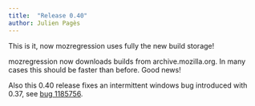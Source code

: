 ```yaml
---
title:  "Release 0.40"
author: Julien Pagès
---
```


This is it, now mozregression uses fully the new build storage!

mozregression now downloads builds from archive.mozilla.org. In
many cases this should be faster than before. Good news!

Also this 0.40 release fixes an intermittent windows bug introduced
with 0.37, see [bug 1185756].

[bug 1185756]: https://bugzilla.mozilla.org/show_bug.cgi?id=1185756
